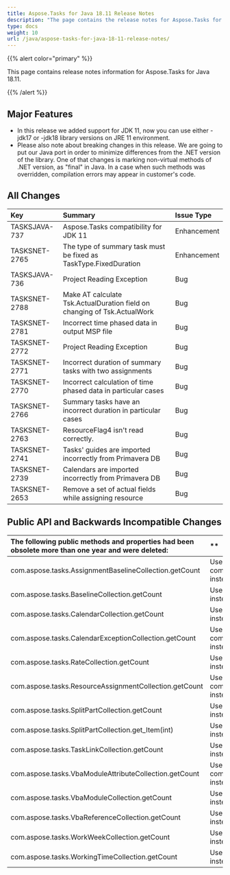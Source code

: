 ```yaml
---
title: Aspose.Tasks for Java 18.11 Release Notes
description: "The page contains the release notes for Aspose.Tasks for Java 18.11."
type: docs
weight: 10
url: /java/aspose-tasks-for-java-18-11-release-notes/
---
```


{{% alert color="primary" %}} 

This page contains release notes information for Aspose.Tasks for Java 18.11.

{{% /alert %}} 
## **Major Features**
- In this release we added support for JDK 11, now you can use either -jdk17 or -jdk18 library versions on JRE 11 environment.
- Please also note about breaking changes in this release. We are going to put our Java port in order to minimize differences from the .NET version of the library. One of that changes is marking non-virtual methods of .NET version, as "final" in Java. In a case when such methods was overridden, compilation errors may appear in customer's code.
## **All Changes**

|**Key**|**Summary**|**Issue Type**|
| :- | :- | :- |
|TASKSJAVA-737|Aspose.Tasks compatibility for JDK 11|Enhancement|
|TASKSNET-2765|The type of summary task must be fixed as TaskType.FixedDuration|Enhancement|
|TASKSJAVA-736|Project Reading Exception|Bug|
|TASKSNET-2788|Make AT calculate Tsk.ActualDuration field on changing of Tsk.ActualWork|Bug|
|TASKSNET-2781|Incorrect time phased data in output MSP file|Bug|
|TASKSNET-2772|Project Reading Exception|Bug|
|TASKSNET-2771|Incorrect duration of summary tasks with two assignments|Bug|
|TASKSNET-2770|Incorrect calculation of time phased data in particular cases|Bug|
|TASKSNET-2766|Summary tasks have an incorrect duration in particular cases|Bug|
|TASKSNET-2763|ResourceFlag4 isn't read correctly.|Bug|
|TASKSNET-2741|Tasks' guides are imported incorrectly from Primavera DB|Bug|
|TASKSNET-2739|Calendars are imported incorrectly from Primavera DB|Bug|
|TASKSNET-2653|Remove a set of actual fields while assigning resource|Bug|
## **Public API and Backwards Incompatible Changes**

|**The following public methods and properties had been obsolete more than one year and were deleted:**|**|
| :- | :- |
|com.aspose.tasks.AssignmentBaselineCollection.getCount|Use com.aspose.tasks.AssignmentBaselineCollection.size() instead.|
|com.aspose.tasks.BaselineCollection.getCount|Use com.aspose.tasks.BaselineCollection.size() instead.|
|com.aspose.tasks.CalendarCollection.getCount|Use com.aspose.tasks.CalendarCollection.size() instead.|
|com.aspose.tasks.CalendarExceptionCollection.getCount|Use com.aspose.tasks.CalendarExceptionCollection.size() instead.|
|com.aspose.tasks.RateCollection.getCount|Use com.aspose.tasks.RateCollection.getCount.size() instead.|
|com.aspose.tasks.ResourceAssignmentCollection.getCount|Use com.aspose.tasks.ResourceAssignmentCollection.size() instead.|
|com.aspose.tasks.SplitPartCollection.getCount|Use com.aspose.tasks.SplitPartCollection.size() instead.|
|com.aspose.tasks.SplitPartCollection.get_Item(int)|Use com.aspose.tasks.SplitPartCollection.get(int) instead.|
|com.aspose.tasks.TaskLinkCollection.getCount|Use com.aspose.tasks.TaskLinkCollection.size() instead.|
|com.aspose.tasks.VbaModuleAttributeCollection.getCount|Use com.aspose.tasks.VbaModuleAttributeCollection.size() instead.|
|com.aspose.tasks.VbaModuleCollection.getCount|Use com.aspose.tasks.VbaModuleCollection.size() instead.|
|com.aspose.tasks.VbaReferenceCollection.getCount|Use com.aspose.tasks.VbaReferenceCollection.size() instead.|
|com.aspose.tasks.WorkWeekCollection.getCount|Use com.aspose.tasks.WorkWeekCollection.size() instead.|
|com.aspose.tasks.WorkingTimeCollection.getCount|Use com.aspose.tasks.WorkingTimeCollection.size() instead.|


